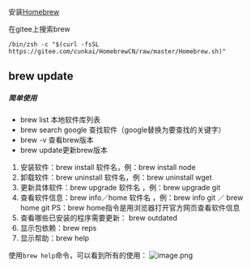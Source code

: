 安装[Homebrew](https://brew.sh/)

在gitee上搜索brew

`/bin/zsh -c "$(curl -fsSL https://gitee.com/cunkai/HomebrewCN/raw/master/Homebrew.sh)"`

## brew update  

##### 简单使用

- brew list 本地软件库列表
- brew search google 查找软件（google替换为要查找的关键字）
- brew -v 查看brew版本
- brew update更新brew版本

1. 安装软件：brew install 软件名，例：brew install node
3. 卸载软件：brew uninstall 软件名，例：brew uninstall wget
3. 更新具体软件：brew upgrade 软件名 ，例：brew upgrade git
4. 查看软件信息：brew info／home 软件名 ，例：brew info git ／ brew home git
    PS：brew home指令是用浏览器打开官方网页查看软件信息
8. 查看哪些已安装的程序需要更新： brew outdated
9. 显示包依赖：brew reps
10. 显示帮助：brew help

使用`brew help`命令，可以看到所有的使用：
![image.png](https://upload-images.jianshu.io/upload_images/1892989-d52d0427144dde5d.png?imageMogr2/auto-orient/strip%7CimageView2/2/w/1240)


